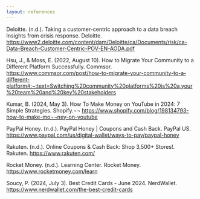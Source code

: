 ```yaml
---
layout: references
---
```


Deloitte. (n.d.). Taking a customer-centric approach to a data breach Insights from crisis response. Deloitte. https://www2.deloitte.com/content/dam/Deloitte/ca/Documents/risk/ca-Data-Breach-Customer-Centric-POV-EN-AODA.pdf

Hsu, J., & Moss, E. (2022, August 10). How to Migrate Your Community to a Different Platform Successfully. Commsor. https://www.commsor.com/post/how-to-migrate-your-community-to-a-different-platform#:~:text=Switching%20community%20platforms%20is%20a,your%20team%20and%20key%20stakeholders

Kumar, B. (2024, May 3). How To Make Money on YouTube in 2024: 7 Simple Strategies. Shopify.¬¬ https://www.shopify.com/blog/198134793-how-to-make-mo¬¬ney-on-youtube

PayPal Honey. (n.d.). PayPal Honey | Coupons and Cash Back. PayPal US. https://www.paypal.com/us/digital-wallet/ways-to-pay/paypal-honey

Rakuten. (n.d.). Online Coupons & Cash Back: Shop 3,500+ Stores!. Rakuten. https://www.rakuten.com/

Rocket Money. (n.d.). Learning Center. Rocket Money. https://www.rocketmoney.com/learn

Soucy, P. (2024, July 3). Best Credit Cards - June 2024. NerdWallet. https://www.nerdwallet.com/the-best-credit-cards
